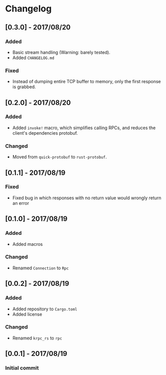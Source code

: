 # Changelog

## [0.3.0] - 2017/08/20
### Added
 - Basic stream handling (Warning: barely tested).
 - Added `CHANGELOG.md`
### Fixed
 - Instead of dumping entire TCP buffer to memory, only the first response is grabbed.

## [0.2.0] - 2017/08/20
### Added
 - Added `invoke!` macro, which simplifies calling RPCs, and reduces the client's dependencies protobuf.
### Changed
 - Moved from `quick-protobuf` to `rust-protobuf`.

## [0.1.1] - 2017/08/19
### Fixed
 - Fixed bug in which responses with no return value would wrongly return an error

## [0.1.0] - 2017/08/19
### Added
 - Added macros
### Changed
 - Renamed `Connection` to `Rpc`

## [0.0.2] - 2017/08/19
### Added
 - Added repository to `Cargo.toml`
 - Added license
### Changed
 - Renamed `krpc_rs` to `rpc`

## [0.0.1] - 2017/08/19
### Initial commit
